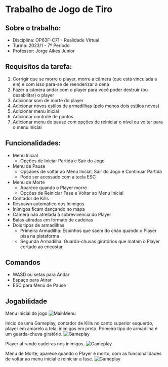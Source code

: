 # Trabalho de Jogo de Tiro

## Sobre o trabalho:

* Disciplina: OP63F-C71 - Realidade Virtual
* Turma: 2023/1 - 7º Período
* Professor: Jorge Aikes Junior

## Requisitos da tarefa:

1. Corrigir que se morre o player, morre a câmera (que está vinculada a ele) e com isso para-se de reenderizar a cena
1. Fazer a câmera andar com o player para você poder destruir (ou desabilitar) o player
1. Adicionar som de morte do player
1. Adicionar novos estilos de armadilhas (pelo menos dois estilos novos)
1. Adicionar menu inicial
1. Adicionar controle de pontos
1. Adicionar menu de pause com opções de reiniciar o nível ou voltar para o menu inicial

## Funcionalidades:

* Menu Inicial
    * Opções de Iniciar Partida e Sair do Jogo
* Menu de Pause
    * Opçãoes de voltar ao Menu Inicial, Sair do Jogo e Continuar Partida
    * Pode ser acessado com a tecla ESC
* Menu de Morte
    * Aparece quando o Player morre
    * Opções de Reiniciar Fase e Voltar ao Menu Inicial
* Contador de Kills
* Respawn automático dos Inimigos
* Inimigos ficam dançando no mapa
* Câmera não atrelada à sobrevivencia do Player
* Balas atiradas em formato de cadeiras
* Dois tipos de armadilhas
    * Primeira Armadilha: Espinhos que saem do chão quando o Player pisa na plataforma
    * Segunda Armadilha: Guarda-chuvas giratórios que matam o Player cortado ao encostar.

## Comandos
* WASD ou setas para Andar
* Espaço para Atirar
* ESC para Menu de Pause

## Jogabilidade

Menu Inicial do jogo
![MainMenu](https://i.imgur.com/j9ZK6tV.png)  

Inicio de uma Gameplay, contador de Kills no canto superior esquerdo, player em amarelo a tela, inimigos em preto. Primeiro tipo de armadilha é um guarda-chuva giratório.
![Gameplay](https://i.imgur.com/QoKo4kK.png)  

Player atirando cadeiras nos inimigos.
![Gameplay](https://i.imgur.com/CGUNUNz.png) 

Menu de Morte, aparece quando o Player é morto, com as funcionalidades de voltar ao menu inicial e reiniciar a fase.
![Gameplay](https://i.imgur.com/8SlnsO4.png) 